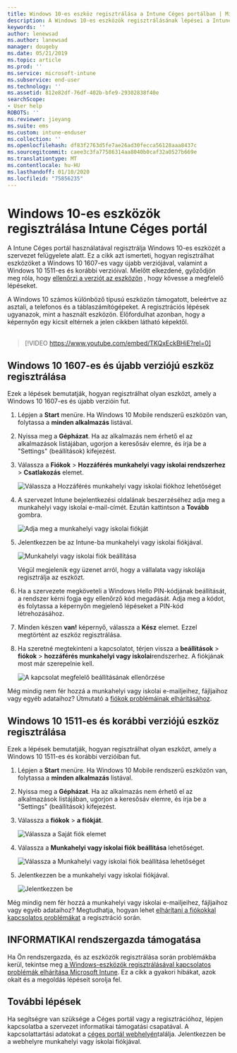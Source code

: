 ```yaml
---
title: Windows 10-es eszköz regisztrálása a Intune Céges portálban | Microsoft Docs
description: A Windows 10-es eszközök regisztrálásának lépései a Intune Céges portál
keywords: ''
author: lenewsad
ms.author: lanewsad
manager: dougeby
ms.date: 05/21/2019
ms.topic: article
ms.prod: ''
ms.service: microsoft-intune
ms.subservice: end-user
ms.technology: ''
ms.assetid: 812e82df-76df-402b-bfe9-29302838f40e
searchScope:
- User help
ROBOTS: ''
ms.reviewer: jieyang
ms.suite: ems
ms.custom: intune-enduser
ms.collection: ''
ms.openlocfilehash: df83f2763d5fe7ae26ad30fecca56128aaa8437c
ms.sourcegitcommit: caee3c3fa77586314aa8040b0caf32a0527b669e
ms.translationtype: MT
ms.contentlocale: hu-HU
ms.lasthandoff: 01/10/2020
ms.locfileid: "75856235"
---
```

# <a name="enroll-windows-10-devices-with-intune-company-portal"></a>Windows 10-es eszközök regisztrálása Intune Céges portál

A Intune Céges portál használatával regisztrálja Windows 10-es eszközét a szervezet felügyelete alatt. Ez a cikk azt ismerteti, hogyan regisztrálhat eszközöket a Windows 10 1607-es vagy újabb verziójával, valamint a Windows 10 1511-es és korábbi verzióival. Mielőtt elkezdené, győződjön meg róla, hogy [ellenőrzi a verziót az eszközön](windows-enrollment-company-portal.md#find-windows-10-version-number) , hogy kövesse a megfelelő lépéseket.  

A Windows 10 számos különböző típusú eszközön támogatott, beleértve az asztali, a telefonos és a táblaszámítógépeket. A regisztrációs lépések ugyanazok, mint a használt eszközön. Előfordulhat azonban, hogy a képernyőn egy kicsit eltérnek a jelen cikkben látható képektől.  
</br>
> [!VIDEO https://www.youtube.com/embed/TKQxEckBHiE?rel=0]

## <a name="enroll-windows-10-version-1607-and-later-device"></a>Windows 10 1607-es és újabb verziójú eszköz regisztrálása 
Ezek a lépések bemutatják, hogyan regisztrálhat olyan eszközt, amely a Windows 10 1607-es és újabb verzióin fut.  

1. Lépjen a **Start** menüre. Ha Windows 10 Mobile rendszerű eszközön van, folytassa a **minden alkalmazás** listával.

2. Nyissa meg a **Gépházat**. Ha az alkalmazás nem érhető el az alkalmazások listájában, ugorjon a keresősáv elemre, és írja be a "Settings" (beállítások) kifejezést.

3. Válassza a **Fiókok** > **Hozzáférés munkahelyi vagy iskolai rendszerhez** > **Csatlakozás** elemet.  


    ![Válassza a Hozzáférés munkahelyi vagy iskolai fiókhoz lehetőséget](./media/w10-enroll-rs1-connect-to-work-or-school.png)  

4. A szervezet Intune bejelentkezési oldalának beszerzéséhez adja meg a munkahelyi vagy iskolai e-mail-címét. Ezután kattintson a **Tovább** gombra.  


   ![Adja meg a munkahelyi vagy iskolai fiókját](./media/w10-enroll-rs1-set-up-work-or-school-account.png)  

5. Jelentkezzen be az Intune-ba munkahelyi vagy iskolai fiókjával.  


    ![Munkahelyi vagy iskolai fiók beállítása](./media/w10-enroll-rs1-enter-your-credentials.png)  

    Végül megjelenik egy üzenet arról, hogy a vállalata vagy iskolája regisztrálja az eszközt.

6. Ha a szervezete megköveteli a Windows Hello PIN-kódjának beállítását, a rendszer kérni fogja egy ellenőrző kód megadását. Adja meg a kódot, és folytassa a képernyőn megjelenő lépéseket a PIN-kód létrehozásához.  

7. Minden készen **van!** képernyő, válassza a **Kész** elemet. Ezzel megtörtént az eszköz regisztrálása.  

8. Ha szeretné megtekinteni a kapcsolatot, térjen vissza a **beállítások** > **fiókok** > **hozzáférés munkahelyi vagy iskolai**rendszerhez.  A fiókjának most már szerepelnie kell.  


    ![A kapcsolat megfelelő beállításának ellenőrzése](./media/w10-enroll-rs1-validate-successful-enrollment.png)  

Még mindig nem fér hozzá a munkahelyi vagy iskolai e-mailjeihez, fájljaihoz vagy egyéb adataihoz? Útmutató a [fiókok problémáinak elhárításához](troubleshoot-your-windows-10-device-windows.md#troubleshooting-steps-to-follow-if-you-see-access-work-or-school).  

## <a name="enroll-windows-10-version-1511-and-earlier-device"></a>Windows 10 1511-es és korábbi verziójú eszköz regisztrálása  
Ezek a lépések bemutatják, hogyan regisztrálhat olyan eszközt, amely a Windows 10 1511-es és korábbi verzióiban fut.  

1. Lépjen a **Start** menüre. Ha Windows 10 Mobile rendszerű eszközön van, folytassa a **minden alkalmazás** listával.

2. Nyissa meg a **Gépházat**. Ha az alkalmazás nem érhető el az alkalmazások listájában, ugorjon a keresősáv elemre, és írja be a "Settings" (beállítások) kifejezést.

3. Válassza a **fiókok** > **a fiókját**.  


    ![Válassza a Saját fiók elemet](./media/W10-enroll-2-accounts-your-account.png)  

5. Válassza a **Munkahelyi vagy iskolai fiók beállítása** lehetőséget.  


    ![Válassza a Munkahelyi vagy iskolai fiók beállítása lehetőséget](./media/w10-enroll-3-add-work-school-acct.png)  

6. Jelentkezzen be a munkahelyi vagy iskolai fiókjával.  


    ![Jelentkezzen be](./media/W10-enroll-4-sign-in.png)  

Még mindig nem fér hozzá a munkahelyi vagy iskolai e-mailjeihez, fájljaihoz vagy egyéb adataihoz? Megtudhatja, hogyan lehet [elhárítani a fiókokkal kapcsolatos problémákat](troubleshoot-your-windows-10-device-windows.md#troubleshooting-steps-to-follow-if-you-see-your-account) a regisztráció során.  

## <a name="it-administrator-support"></a>INFORMATIKAI rendszergazda támogatása   

Ha Ön rendszergazda, és az eszközök regisztrálása során problémákba kerül, tekintse meg [a Windows-eszközök regisztrálásával kapcsolatos problémák elhárítása Microsoft Intune](https://support.microsoft.com/help/4469913). Ez a cikk a gyakori hibákat, azok okait és a megoldás lépéseit sorolja fel. 

## <a name="next-steps"></a>További lépések  
Ha segítségre van szüksége a Céges portál vagy a regisztrációhoz, lépjen kapcsolatba a szervezet informatikai támogatási csapatával. A kapcsolattartási adatokat a [céges portál webhelyén](https://go.microsoft.com/fwlink/?linkid=2010980)találja. Jelentkezzen be a webhelyre munkahelyi vagy iskolai fiókjával.  

 

